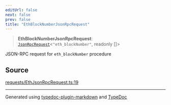 ```yaml
---
editUrl: false
next: false
prev: false
title: "EthBlockNumberJsonRpcRequest"
---
```


> **EthBlockNumberJsonRpcRequest**: [`JsonRpcRequest`](/generated/tevm/jsonrpc/type-aliases/jsonrpcrequest/)\<`"eth_blockNumber"`, readonly []\>

JSON-RPC request for `eth_blockNumber` procedure

## Source

[requests/EthJsonRpcRequest.ts:19](https://github.com/evmts/tevm-monorepo/blob/main/packages/procedures-spec/src/requests/EthJsonRpcRequest.ts#L19)

***
Generated using [typedoc-plugin-markdown](https://www.npmjs.com/package/typedoc-plugin-markdown) and [TypeDoc](https://typedoc.org/)
